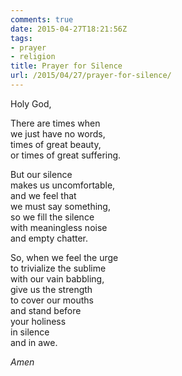 ```yaml
---
comments: true
date: 2015-04-27T18:21:56Z
tags:
- prayer
- religion
title: Prayer for Silence
url: /2015/04/27/prayer-for-silence/
---
```


Holy God,

There are times when  
we just have no words,  
times of great beauty,  
or times of great suffering.

But our silence  
makes us uncomfortable,  
and we feel that  
we must say something,  
so we fill the silence  
with meaningless noise  
and empty chatter.

So, when we feel the urge  
to trivialize the sublime  
with our vain babbling,  
give us the strength  
to cover our mouths  
and stand before  
your holiness  
in silence  
and in awe.

*Amen*
